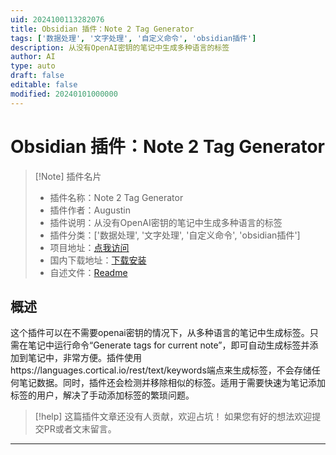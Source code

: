 ```yaml
---
uid: 2024100113282076
title: Obsidian 插件：Note 2 Tag Generator
tags: ['数据处理', '文字处理', '自定义命令', 'obsidian插件']
description: 从没有OpenAI密钥的笔记中生成多种语言的标签
author: AI
type: auto
draft: false
editable: false
modified: 20240101000000
---
```


# Obsidian 插件：Note 2 Tag Generator

> [!Note] 插件名片
> - 插件名称：Note 2 Tag Generator
> - 插件作者：Augustin
> - 插件说明：从没有OpenAI密钥的笔记中生成多种语言的标签
> - 插件分类：['数据处理', '文字处理', '自定义命令', 'obsidian插件']
> - 项目地址：[点我访问](https://github.com/augustin7698/note-2-tag-generator)
> - 国内下载地址：[下载安装](https://pkmer.cn/products/plugin/pluginMarket/?note-2-tag-generator)
> - 自述文件：[Readme](https://ghproxy.net/https://raw.githubusercontent.com/augustin7698/note-2-tag-generator/main/README.md)



## 概述

这个插件可以在不需要openai密钥的情况下，从多种语言的笔记中生成标签。只需在笔记中运行命令“Generate tags for current note”，即可自动生成标签并添加到笔记中，非常方便。插件使用https://languages.cortical.io/rest/text/keywords端点来生成标签，不会存储任何笔记数据。同时，插件还会检测并移除相似的标签。适用于需要快速为笔记添加标签的用户，解决了手动添加标签的繁琐问题。


> [!help] 
> 这篇插件文章还没有人贡献，欢迎占坑！
> 如果您有好的想法欢迎提交PR或者文末留言。
> 

---




